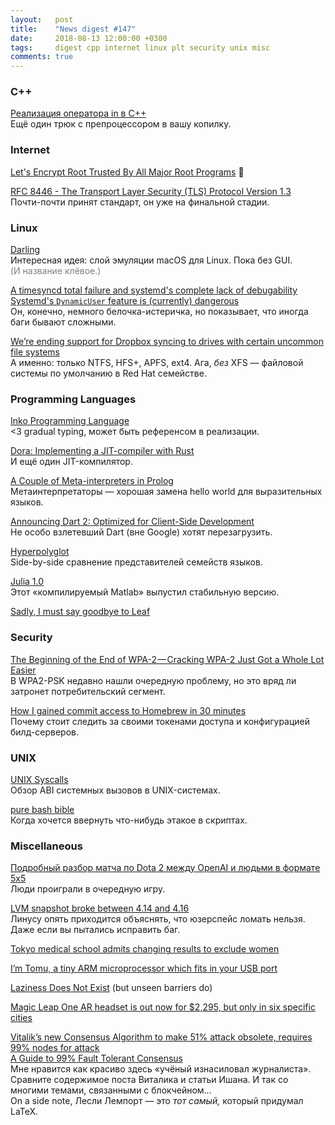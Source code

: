 ```yaml
---
layout:   post
title:    "News digest #147"
date:     2018-08-13 12:00:00 +0300
tags:     digest cpp internet linux plt security unix misc
comments: true
---
```


### C++

[Реализация оператора in в С++](https://habr.com/post/419579/)<br/>
Ещё один трюк с препроцессором в вашу копилку.

### Internet

[Let's Encrypt Root Trusted By All Major Root Programs](https://letsencrypt.org/2018/08/06/trusted-by-all-major-root-programs.html) :tada:

[RFC 8446 - The Transport Layer Security (TLS) Protocol Version 1.3](https://tools.ietf.org/html/rfc8446)<br/>
Почти-почти принят стандарт, он уже на финальной стадии.

### Linux

[Darling](http://www.darlinghq.org)<br/>
Интересная идея: cлой эмуляции macOS для Linux. Пока без GUI.<br/>
<span style="color: gray">(И название клёвое.)</span>

[A timesyncd total failure and systemd's complete lack of debugability](https://utcc.utoronto.ca/~cks/space/blog/linux/SystemdTimesyncdFailure)<br/>
[Systemd's `DynamicUser` feature is (currently) dangerous](https://utcc.utoronto.ca/~cks/space/blog/linux/SystemdDynamicUserDangerous)<br/>
Он, конечно, немного белочка-истеричка, но показывает, что иногда баги бывают сложными.

[We’re ending support for Dropbox syncing to drives with certain uncommon file systems](https://www.dropboxforum.com/t5/Syncing-and-uploads/Linux-Dropbox-client-warn-me-that-it-ll-stop-syncing-in-Nov-why/m-p/290065/highlight/true#M42255)<br/>
А именно: только NTFS, HFS+, APFS, ext4. Ага, _без_ XFS — файловой системы по умолчанию в Red Hat семействе.

### Programming Languages

[Inko Programming Language](https://inko-lang.org)<br/>
<3 gradual typing, может быть референсом в реализации.

[Dora: Implementing a JIT-compiler with Rust](https://dinfuehr.github.io/blog/dora-implementing-a-jit-compiler-with-rust/)<br/>
И ещё один JIT-компилятор.

[A Couple of Meta-interpreters in Prolog](https://www.metalevel.at/acomip/)<br/>
Метаинтерпретаторы — хорошая замена hello world для выразительных языков.

[Announcing Dart 2: Optimized for Client-Side Development](https://medium.com/dartlang/announcing-dart-2-80ba01f43b6)<br/>
Не особо взлетевший Dart (вне Google) хотят перезагрузить.

[Hyperpolyglot](http://hyperpolyglot.org)<br/>
Side-by-side сравнение представителей семейств языков.

[Julia 1.0](https://julialang.org/blog/2018/08/one-point-zero)<br/>
Этот «компилируемый Matlab» выпустил стабильную версию.

[Sadly, I must say goodbye to Leaf](https://mortoray.com/2018/08/07/sadly-i-must-say-goodbye-to-leaf-my-programming-language/)

### Security

[The Beginning of the End of WPA-2 — Cracking WPA-2 Just Got a Whole Lot Easier](https://medium.com/@billbuchanan_27654/the-beginning-of-the-end-of-wpa-2-cracking-wpa-2-just-got-a-whole-lot-easier-55d7775a7a5a)<br/>
В WPA2-PSK недавно нашли очередную проблему, но это вряд ли затронет потребительский сегмент.

[How I gained commit access to Homebrew in 30 minutes](https://medium.com/@vesirin/how-i-gained-commit-access-to-homebrew-in-30-minutes-2ae314df03ab)<br/>
Почему стоит следить за своими токенами доступа и конфигурацией билд-серверов.

### UNIX

[UNIX Syscalls](https://john-millikin.com/unix-syscalls)<br/>
Обзор ABI системных вызовов в UNIX-системах.

[pure bash bible](https://github.com/dylanaraps/pure-bash-bible)<br/>
Когда хочется ввернуть что-нибудь этакое в скриптах.

### Miscellaneous

[Подробный разбор матча по Dota 2 между OpenAI и людьми в формате 5x5](https://habr.com/company/crossover/blog/419407/)<br/>
Люди проиграли в очередную игру.

[LVM snapshot broke between 4.14 and 4.16](https://lkml.org/lkml/2018/8/3/621)<br/>
Линусу опять приходится объяснять, что юзерспейс ломать нельзя. Даже если вы пытались исправить баг.

[Tokyo medical school admits changing results to exclude women](https://www.theguardian.com/world/2018/aug/08/tokyo-medical-school-admits-changing-results-to-exclude-women)

[I’m Tomu, a tiny ARM microprocessor which fits in your USB port](https://tomu.im)

[Laziness Does Not Exist](https://medium.com/@dr_eprice/laziness-does-not-exist-3af27e312d01) (but unseen barriers do)

[Magic Leap One AR headset is out now for $2,295, but only in six specific cities](https://www.cnet.com/google-amp/news/magic-leap-one-ar-headset-is-now-out-for-2295-but-only-in-six-specific-cities/)

[Vitalik’s new Consensus Algorithm to make 51% attack obsolete, requires 99% nodes for attack](https://blockmanity.com/news/ethereum/vitaliks-new-consensus-algorithm-make-51-attack-obsolete-requires-99-nodes-attack/)<br/>
[A Guide to 99% Fault Tolerant Consensus](https://vitalik.ca/general/2018/08/07/99_fault_tolerant.html)<br/>
Мне нравится как красиво здесь «учёный изнасиловал журналиста». Сравните содержимое поста Виталика и статьи Ишана. И так со многими темами, связанными с блокчейном...<br/>
On a side note, Лесли Лемпорт — это _тот самый,_ который придумал LaTeX.

